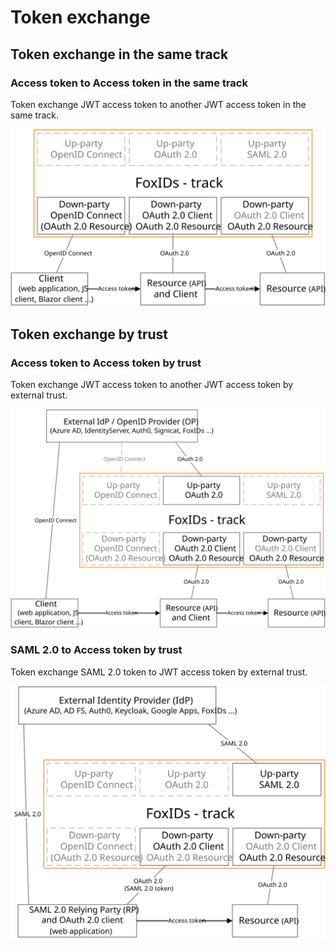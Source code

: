 # Token exchange


## Token exchange in the same track

### Access token to Access token in the same track

Token exchange JWT access token to another JWT access token in the same track.

![Token exchange, Access token to Access token in the same track](images/token-exchange-access-token-same-track.svg)

## Token exchange by trust


### Access token to Access token by trust

Token exchange JWT access token to another JWT access token by external trust.

![Token exchange, Access token to Access token by trust](images/token-exchange-access-token-by-trust.svg)


### SAML 2.0 to Access token by trust

Token exchange SAML 2.0 token to JWT access token by external trust.

![Token exchange, SAML 2.0 to Access token by trust](images/token-exchange-saml-by-trust.svg)
